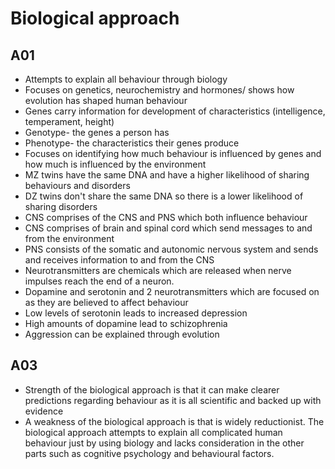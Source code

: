 # Biological approach
## A01
- Attempts to explain all behaviour through biology
- Focuses on genetics, neurochemistry and hormones/ shows how evolution has shaped human behaviour
- Genes carry information for development of characteristics (intelligence, temperament, height)
- Genotype- the genes a person has
- Phenotype- the characteristics their genes produce
- Focuses on identifying how much behaviour is influenced by genes and how much is influenced by the environment
- MZ twins have the same DNA and have a higher likelihood of sharing behaviours and disorders
- DZ twins don't share the same DNA so there is a lower likelihood of sharing disorders
- CNS comprises of the CNS and PNS which both influence behaviour
- CNS comprises of brain and spinal cord which send messages to and from the environment
- PNS consists of the somatic and autonomic nervous system and sends and receives information to and from the CNS
- Neurotransmitters are chemicals which are released when nerve impulses reach the end of a neuron.
- Dopamine and serotonin and 2 neurotransmitters which are focused on as they are believed to affect behaviour
- Low levels of serotonin leads to increased depression
- High amounts of dopamine lead to schizophrenia
- Aggression can be explained through evolution

## A03
- Strength of the biological approach is that it can make clearer predictions regarding behaviour as it is all scientific and backed up with evidence
- A weakness of the biological approach is that is widely reductionist. The biological approach attempts to explain all complicated human behaviour just by using biology and lacks consideration in the other parts such as cognitive psychology and behavioural factors.
